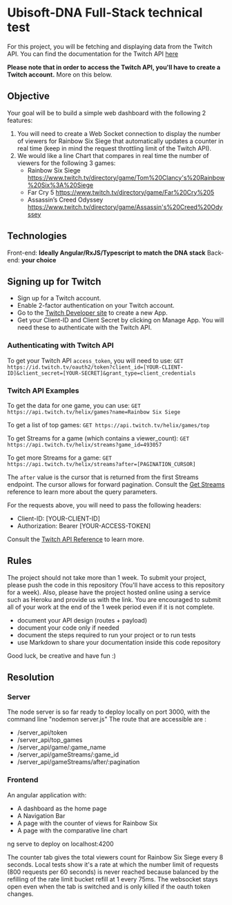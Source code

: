 # Ubisoft-DNA Full-Stack technical test

For this project, you will be fetching and displaying data from the Twitch API. You can find the documentation for the Twitch API [here](https://dev.twitch.tv/docs/api/)

**Please note that in order to access the Twitch API, you'll have to create a Twitch account.** More on this below.

## Objective

Your goal will be to build a simple web dashboard with the following 2 features:

1. You will need to create a Web Socket connection to display the number of viewers for Rainbow Six Siege that automatically updates a counter in real time (keep in mind the request throttling limit of the Twitch API).
2. We would like a line Chart that compares in real time the number of viewers for the following 3 games:
    - Rainbow Six Siege
https://www.twitch.tv/directory/game/Tom%20Clancy's%20Rainbow%20Six%3A%20Siege
    - Far Cry 5
https://www.twitch.tv/directory/game/Far%20Cry%205
    - Assassin’s Creed Odyssey
https://www.twitch.tv/directory/game/Assassin's%20Creed%20Odyssey

## Technologies

Front-end: **Ideally Angular/RxJS/Typescript to match the DNA stack** 
Back-end: **your choice**

## Signing up for Twitch

- Sign up for a Twitch account.
- Enable 2-factor authentication on your Twitch account.
- Go to the [Twitch Developer site](https://dev.twitch.tv/) to create a new App.
- Get your Client-ID and Client Secret by clicking on Manage App. You will need these to authenticate with the Twitch API.

### Authenticating with Twitch API

To get your Twitch API `access_token`, you will need to use:
`GET https://id.twitch.tv/oauth2/token?client_id=[YOUR-CLIENT-ID]&client_secret=[YOUR-SECRET]&grant_type=client_credentials`

### Twitch API Examples

To get the data for one game, you can use:
`GET https://api.twitch.tv/helix/games?name=Rainbow Six Siege`

To get a list of top games:
`GET https://api.twitch.tv/helix/games/top`

To get Streams for a game (which contains a viewer_count):
`GET https://api.twitch.tv/helix/streams?game_id=493057`

To get more Streams for a game:
`GET https://api.twitch.tv/helix/streams?after=[PAGINATION_CURSOR]`

The `after` value is the cursor that is returned from the first Streams endpoint. The cursor allows for forward pagination. Consult the [Get Streams](https://dev.twitch.tv/docs/api/reference#get-streams) reference to learn more about the query parameters.

For the requests above, you will need to pass the following headers: 
- Client-ID: [YOUR-CLIENT-ID]
- Authorization: Bearer [YOUR-ACCESS-TOKEN]

Consult the [Twitch API Reference](https://dev.twitch.tv/docs/api/reference) to learn more.

## Rules 

The project should not take more than 1 week.
To submit your project, please push the code in this repository (You'll have access to this repository for a week). 
Also, please have the project hosted online using a service such as Heroku and provide us with the link. 
You are encouraged to submit all of your work at the end of the 1 week period even if it is not complete.
 
- document your API design (routes + payload)
- document your code only if needed
- document the steps required to run your project or to run tests
- use Markdown to share your documentation inside this code repository

Good luck, be creative and have fun :)


## Resolution

### Server

The node server is so far ready to deploy locally on port 3000, with the command line "nodemon server.js"
The route that are accessible are :
 - /server_api/token
 - /server_api/top_games
 - /server_api/game/:game_name
 - /server_api/gameStreams/:game_id
 - /server_api/gameStreams/after/:pagination

### Frontend

An angular application with:
 * A dashboard as the home page 
 * A Navigation Bar 
 * A page with the counter of views for Rainbow Six
 * A page with the comparative line chart 

ng serve to deploy on localhost:4200

The counter tab gives the total viewers count for Rainbow Six Siege every 8 seconds. Local tests show it's a rate at which the number limit of requests (800 requests per 60 seconds) is never reached because balanced by the refilling of the rate limit bucket refill at 1 every 75ms.
The websocket stays open even when the tab is switched and is only killed if the oauth token changes.
